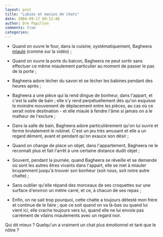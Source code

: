 ```yaml
---
layout: post
title: "Lubies et manies de chats"
date: 2004-09-17 00:12:48
author: Dre Papillon
comments: true
categories: 
---
```



- Quand on ouvre le four, dans la cuisine, systématiquement, Bagheera [miaule](http://mon-ile.net/carnet/blog788.html) (comme sur la vidéo) ;

-  Quand on ouvre la porte du balcon, Bagheera ne peut sortir sans effectuer ce même miaulement particulier au moment de passer le pas de la porte ;

-  Bagheera adore lécher du savon et se lécher les babines pendant des heures après ;

-  Bagheera a une pièce qui la rend dingue de bonheur, dans l'appart, et c'est la salle de bain ; elle s'y rend perpétuellement dès qu'on esquisse le moindre mouvement de déplacement entre les pièces, au cas où ce serait notre destination - et elle miaule à fendre l'âme si jamais on a le malheur de l'exclure ;

-  Dans la salle de bain, Bagheera adore particulièrement qu'on lui ouvre et ferme brutalement le robinet.  C'est un jeu très amusant et elle a un regard dément, avant et pendant qu'on exauce son désir ;

-  Quand on change de place un objet, dans l'appartement, Bagheera ne le reconnaît plus et fait l'arrêt à une certaine distance dudit objet ;

-  Souvent, pendant la journée, quand Bagheera se réveille et se demande où sont les autres êtres vivants dans l'appart, elle se met à miauler bruyamment jusqu'à trouver son bonheur (soit nous, soit notre autre chatte) ;

-  Sans oublier qu'elle répand des morceaux de ses croquettes sur une surface d'environ un mètre carré, et ce, à chacun de ses repas ;

-  Enfin, on ne sait trop pourquoi, cette chatte a toujours détesté mon frère et continue de le faire ; que ce soit quand on va là-bas ou quand lui vient ici, elle crache toujours vers lui, quand elle ne lui envoie pas carrément de vilains miaulements avec un regard noir.

Qui dit mieux ?  Quelqu'un a vraiment un chat plus émotionnel et taré que le nôtre ?